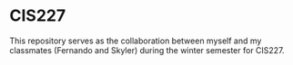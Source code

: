 # CIS227
This repository serves as the collaboration between myself and my classmates (Fernando and Skyler) during the winter semester for CIS227.
